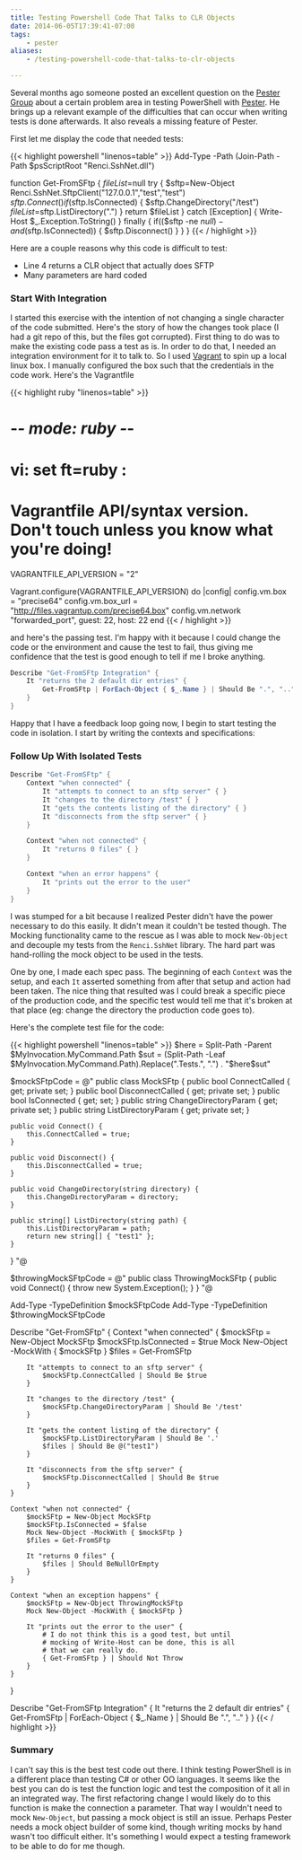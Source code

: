 ```yaml
---
title: Testing Powershell Code That Talks to CLR Objects
date: 2014-06-05T17:39:41-07:00
tags:
    - pester
aliases:
    - /testing-powershell-code-that-talks-to-clr-objects

---
```


Several months ago someone posted an excellent question on the [Pester Group][pester-group] about a certain problem area
in testing PowerShell with [Pester][pester].  He brings up a relevant example of the difficulties that can occur when writing tests
is done afterwards. It also reveals a missing feature of Pester.

First let me display the code that needed tests:

{{< highlight powershell "linenos=table" >}}
Add-Type -Path (Join-Path -Path $psScriptRoot "Renci.SshNet.dll")

function Get-FromSFtp {
    $fileList=$null
    try {
        $sftp=New-Object Renci.SshNet.SftpClient("127.0.0.1","test","test")
        $sftp.Connect()
        if($sftp.IsConnected) {
            $sftp.ChangeDirectory("/test")
            $fileList=$sftp.ListDirectory(".")
        }
        return $fileList
    } catch [Exception] {
        Write-Host $_.Exception.ToString()
    } finally {
        if(($sftp -ne $null) -and ($sftp.IsConnected)) {
            $sftp.Disconnect()
        }
    }
}
{{< / highlight >}}

Here are a couple reasons why this code is difficult to test:

* Line 4 returns a CLR object that actually does SFTP
* Many parameters are hard coded

### Start With Integration

I started this exercise with the intention of not changing a single character of the code submitted. Here's the story of
how the changes took place (I had a git repo of this, but the files got corrupted). First thing to do was to make the
existing code pass a test as is. In order to do that, I needed an integration environment for it to talk to. So I used
[Vagrant][vagrant] to spin up a local linux box. I manually configured the box such that the credentials in the code
work. Here's the Vagrantfile

{{< highlight ruby "linenos=table" >}}
# -*- mode: ruby -*-
# vi: set ft=ruby :

# Vagrantfile API/syntax version. Don't touch unless you know what you're doing!
VAGRANTFILE_API_VERSION = "2"

Vagrant.configure(VAGRANTFILE_API_VERSION) do |config|
  config.vm.box = "precise64"
  config.vm.box_url = "http://files.vagrantup.com/precise64.box"
  config.vm.network "forwarded_port", guest: 22, host: 22
end
{{< / highlight >}}

and here's the passing test. I'm happy with it because I could change the code or the environment and cause the test to
fail, thus giving me confidence that the test is good enough to tell if me I broke anything.

```powershell
Describe "Get-FromSFtp Integration" {
    It "returns the 2 default dir entries" {
        Get-FromSFtp | ForEach-Object { $_.Name } | Should Be ".", ".."
    }
}
```

Happy that I have a feedback loop going now, I begin to start testing the code in isolation. I start by writing the
contexts and specifications:

### Follow Up With Isolated Tests

```powershell
Describe "Get-FromSFtp" {
    Context "when connected" {
        It "attempts to connect to an sftp server" { }
        It "changes to the directory /test" { }
        It "gets the contents listing of the directory" { }
        It "disconnects from the sftp server" { }
    }

    Context "when not connected" {
        It "returns 0 files" { }
    }

    Context "when an error happens" {
        It "prints out the error to the user"
    }
}
```

I was stumped for a bit because I realized Pester didn't have the power necessary to do this easily. It didn't mean it
couldn't be tested though. The Mocking functionality came to the rescue as I was able to mock `New-Object` and decouple
my tests from the `Renci.SshNet` library. The hard part was hand-rolling the mock object to be used in the tests.

One by one, I made each spec pass. The beginning of each `Context` was the setup, and each `It` asserted something from
after that setup and action had been taken. The nice thing that resulted was I could break a specific piece of the
production code, and the specific test would tell me that it's broken at that place (eg: change the directory the
production code goes to).

Here's the complete test file for the code:

{{< highlight powershell "linenos=table" >}}
$here = Split-Path -Parent $MyInvocation.MyCommand.Path
$sut = (Split-Path -Leaf $MyInvocation.MyCommand.Path).Replace(".Tests.", ".")
. "$here\$sut"

$mockSFtpCode = @"
public class MockSFtp {
    public bool ConnectCalled { get; private set; }
    public bool DisconnectCalled { get; private set; }
    public bool IsConnected { get; set; }
    public string ChangeDirectoryParam { get; private set; }
    public string ListDirectoryParam { get; private set; }

    public void Connect() {
        this.ConnectCalled = true;
    }

    public void Disconnect() {
        this.DisconnectCalled = true;
    }

    public void ChangeDirectory(string directory) {
        this.ChangeDirectoryParam = directory;
    }

    public string[] ListDirectory(string path) {
        this.ListDirectoryParam = path;
        return new string[] { "test1" };
    }
}
"@

$throwingMockSFtpCode = @"
public class ThrowingMockSFtp {
    public void Connect() {
        throw new System.Exception();
    }
}
"@

Add-Type -TypeDefinition $mockSFtpCode
Add-Type -TypeDefinition $throwingMockSFtpCode

Describe "Get-FromSFtp" {
    Context "when connected" {
        $mockSFtp = New-Object MockSFtp
        $mockSFtp.IsConnected = $true
        Mock New-Object -MockWith { $mockSFtp }
        $files = Get-FromSFtp

        It "attempts to connect to an sftp server" {
            $mockSFtp.ConnectCalled | Should Be $true
        }

        It "changes to the directory /test" {
            $mockSFtp.ChangeDirectoryParam | Should Be '/test'
        }

        It "gets the content listing of the directory" {
            $mockSFtp.ListDirectoryParam | Should Be '.'
            $files | Should Be @("test1")
        }

        It "disconnects from the sftp server" {
            $mockSFtp.DisconnectCalled | Should Be $true
        }
    }

    Context "when not connected" {
        $mockSFtp = New-Object MockSFtp
        $mockSFtp.IsConnected = $false
        Mock New-Object -MockWith { $mockSFtp }
        $files = Get-FromSFtp

        It "returns 0 files" {
            $files | Should BeNullOrEmpty
        }
    }

    Context "when an exception happens" {
        $mockSFtp = New-Object ThrowingMockSFtp
        Mock New-Object -MockWith { $mockSFtp }

        It "prints out the error to the user" {
            # I do not think this is a good test, but until
            # mocking of Write-Host can be done, this is all
            # that we can really do.
            { Get-FromSFtp } | Should Not Throw
        }
    }
}

Describe "Get-FromSFtp Integration" {
    It "returns the 2 default dir entries" {
        Get-FromSFtp | ForEach-Object { $_.Name } | Should Be ".", ".."
    }
}
{{< / highlight >}}

### Summary

I can't say this is the best test code out there. I think testing PowerShell is in a different place than testing C# or
other OO languages. It seems like the best you can do is test the function logic and test the composition of it all in
an integrated way. The first refactoring change I would likely do to this function is make the connection a parameter.
That way I wouldn't need to mock `New-Object`, but passing a mock object is still an issue. Perhaps Pester needs a mock
object builder of some kind, though writing mocks by hand wasn't too difficult either. It's something I would expect a
testing framework to be able to do for me though.

[pester-group]: https://groups.google.com/forum/#!topic/pester/Y8UzSiNlcSE
[vagrant]: http://www.vagrantup.com/
[pester]: https://github.com/pester/Pester


